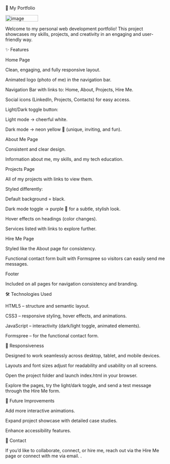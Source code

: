 🌟 My Portfolio

<img width="102" height="20" alt="image" src="https://github.com/user-attachments/assets/d31621e7-d522-4f01-b4c2-6c07a6771278" />

Welcome to my personal web development portfolio!
This project showcases my skills, projects, and creativity in an engaging and user-friendly way.

✨ Features

Home Page

Clean, engaging, and fully responsive layout.

Animated logo (photo of me) in the navigation bar.

Navigation Bar with links to: Home, About, Projects, Hire Me.

Social icons (LinkedIn, Projects, Contacts) for easy access.

Light/Dark toggle button:

Light mode → cheerful white.

Dark mode → neon yellow 🌟 (unique, inviting, and fun).

About Me Page

Consistent and clear design.

Information about me, my skills, and my tech education.

Projects Page

All of my projects with links to view them.

Styled differently:

Default background = black.

Dark mode toggle → purple 💜 for a subtle, stylish look.

Hover effects on headings (color changes).

Services listed with links to explore further.

Hire Me Page

Styled like the About page for consistency.

Functional contact form built with Formspree so visitors can easily send me messages.

Footer

Included on all pages for navigation consistency and branding.

🛠️ Technologies Used

HTML5 – structure and semantic layout.

CSS3 – responsive styling, hover effects, and animations.

JavaScript – interactivity (dark/light toggle, animated elements).

Formspree – for the functional contact form.

📱 Responsiveness

Designed to work seamlessly across desktop, tablet, and mobile devices.

Layouts and font sizes adjust for readability and usability on all screens.

Open the project folder and launch index.html in your browser.

Explore the pages, try the light/dark toggle, and send a test message through the Hire Me form.

📌 Future Improvements

Add more interactive animations.

Expand project showcase with detailed case studies.

Enhance accessibility features.

📧 Contact

If you’d like to collaborate, connect, or hire me, reach out via the Hire Me page or connect with me via email.
.
